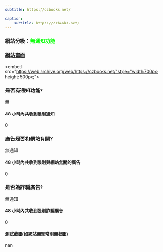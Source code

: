 ```yaml
---
subtitle: https://czbooks.net/

caption:
	subtitle: https://czbooks.net/
---
```


<h3>網站分級：<font color="#00FF00">無通知功能</font></h3>

### [網站畫面](https://czbooks.net/)
<embed src="https://web.archive.org/web/https://czbooks.net/"style="width:700px; height: 500px;">

### 是否有通知功能?
無

#### 48 小時內共收到幾則通知
0

### 廣告是否和網站有關?
無通知

#### 48 小時內共收到幾則與網站無關的廣告
0

### 是否為詐騙廣告?
無通知

#### 48 小時內共收到幾則詐騙廣告
0

#### 測試截圖(如網站無異常則無截圖)
nan

